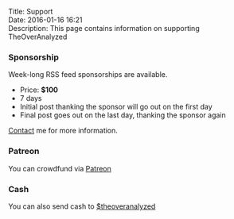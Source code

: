 Title: Support  
Date: 2016-01-16 16:21  
Description: This page contains information on supporting TheOverAnalyzed  

### Sponsorship

Week-long RSS feed sponsorships are available.

* Price: **$100**
* 7 days
* Initial post thanking the sponsor will go out on the first day
* Final post goes out on the last day, thanking the sponsor again

[Contact][1] me for more information.

### Patreon

You can crowdfund via [Patreon][2]

### Cash 

You can also send cash to [$theoveranalyzed][3]

[1]: mailto:anthony@theoveranalyzed.net "Email me"
[2]: https://www.patreon.com/toniwonkanobi "Help crowdfund via Patreon"
[3]: https://cash.me/$theoveranalyzed "Donate to TheOverAnalyzed directly"
